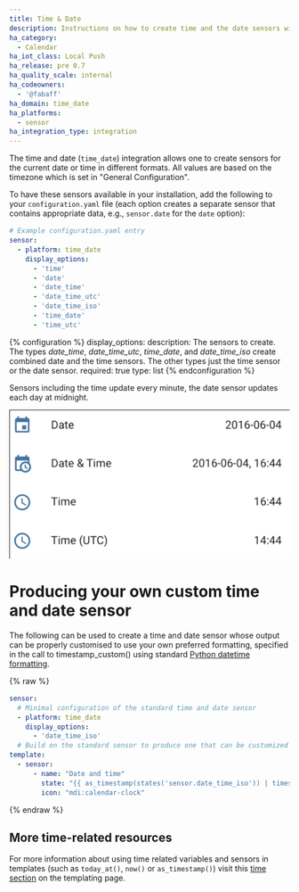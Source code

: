 ```yaml
---
title: Time & Date
description: Instructions on how to create time and the date sensors within Home Assistant.
ha_category:
  - Calendar
ha_iot_class: Local Push
ha_release: pre 0.7
ha_quality_scale: internal
ha_codeowners:
  - '@fabaff'
ha_domain: time_date
ha_platforms:
  - sensor
ha_integration_type: integration
---
```


The time and date (`time_date`) integration allows one to create sensors for the current date or time in different formats. All values are based on the timezone which is set in "General Configuration". 

To have these sensors available in your installation, add the following to your `configuration.yaml` file (each option creates a separate sensor that contains appropriate data, e.g.,  `sensor.date` for the `date` option):

```yaml
# Example configuration.yaml entry
sensor:
  - platform: time_date
    display_options:
      - 'time'
      - 'date'
      - 'date_time'
      - 'date_time_utc'
      - 'date_time_iso'
      - 'time_date'
      - 'time_utc'
```


{% configuration %}
display_options:
  description: The sensors to create. The types *date_time*, *date_time_utc*, *time_date*, and *date_time_iso* create combined date and the time sensors. The other types just the time sensor or the date sensor.
  required: true
  type: list
{% endconfiguration %}


Sensors including the time update every minute, the date sensor updates each day at midnight.

<p class='img'>
  <img src='/images/screenshots/time_date.png' />
</p>

# Producing your own custom time and date sensor

The following can be used to create a time and date sensor whose output can be properly customised to use your own preferred formatting, specified in the call to timestamp_custom() using standard [Python datetime formatting](https://docs.python.org/3.8/library/datetime.html#strftime-and-strptime-behavior).

{% raw %}

```yaml
sensor:
  # Minimal configuration of the standard time and date sensor
  - platform: time_date
    display_options:
      - 'date_time_iso'
  # Build on the standard sensor to produce one that can be customized    
template:
  - sensor:
      - name: "Date and time"
        state: "{{ as_timestamp(states('sensor.date_time_iso')) | timestamp_custom('%A %B %-d, %I:%M %p') }}"
        icon: "mdi:calendar-clock"
```

{% endraw %}

## More time-related resources

For more information about using time related variables and sensors in templates (such as `today_at()`, `now()` or `as_timestamp()`) visit this [time section](/docs/configuration/templating/#time) on the templating page.
